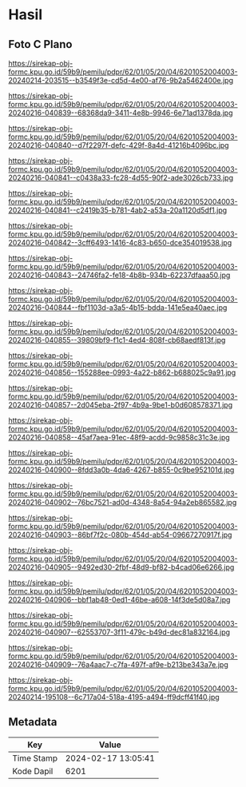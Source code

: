 # Hasil

## Foto C Plano

https://sirekap-obj-formc.kpu.go.id/59b9/pemilu/pdpr/62/01/05/20/04/6201052004003-20240214-203515--b3549f3e-cd5d-4e00-af76-9b2a5462400e.jpg

https://sirekap-obj-formc.kpu.go.id/59b9/pemilu/pdpr/62/01/05/20/04/6201052004003-20240216-040839--68368da9-3411-4e8b-9946-6e71ad1378da.jpg

https://sirekap-obj-formc.kpu.go.id/59b9/pemilu/pdpr/62/01/05/20/04/6201052004003-20240216-040840--d7f2297f-defc-429f-8a4d-41216b4096bc.jpg

https://sirekap-obj-formc.kpu.go.id/59b9/pemilu/pdpr/62/01/05/20/04/6201052004003-20240216-040841--c0438a33-fc28-4d55-90f2-ade3026cb733.jpg

https://sirekap-obj-formc.kpu.go.id/59b9/pemilu/pdpr/62/01/05/20/04/6201052004003-20240216-040841--c2419b35-b781-4ab2-a53a-20a1120d5df1.jpg

https://sirekap-obj-formc.kpu.go.id/59b9/pemilu/pdpr/62/01/05/20/04/6201052004003-20240216-040842--3cff6493-1416-4c83-b650-dce354019538.jpg

https://sirekap-obj-formc.kpu.go.id/59b9/pemilu/pdpr/62/01/05/20/04/6201052004003-20240216-040843--24746fa2-fe18-4b8b-934b-62237dfaaa50.jpg

https://sirekap-obj-formc.kpu.go.id/59b9/pemilu/pdpr/62/01/05/20/04/6201052004003-20240216-040844--fbf1103d-a3a5-4b15-bdda-141e5ea40aec.jpg

https://sirekap-obj-formc.kpu.go.id/59b9/pemilu/pdpr/62/01/05/20/04/6201052004003-20240216-040855--39809bf9-f1c1-4ed4-808f-cb68aedf813f.jpg

https://sirekap-obj-formc.kpu.go.id/59b9/pemilu/pdpr/62/01/05/20/04/6201052004003-20240216-040856--155288ee-0993-4a22-b862-b688025c9a91.jpg

https://sirekap-obj-formc.kpu.go.id/59b9/pemilu/pdpr/62/01/05/20/04/6201052004003-20240216-040857--2d045eba-2f97-4b9a-9be1-b0d608578371.jpg

https://sirekap-obj-formc.kpu.go.id/59b9/pemilu/pdpr/62/01/05/20/04/6201052004003-20240216-040858--45af7aea-91ec-48f9-acdd-9c9858c31c3e.jpg

https://sirekap-obj-formc.kpu.go.id/59b9/pemilu/pdpr/62/01/05/20/04/6201052004003-20240216-040900--8fdd3a0b-4da6-4267-b855-0c9be952101d.jpg

https://sirekap-obj-formc.kpu.go.id/59b9/pemilu/pdpr/62/01/05/20/04/6201052004003-20240216-040902--76bc7521-ad0d-4348-8a54-94a2eb865582.jpg

https://sirekap-obj-formc.kpu.go.id/59b9/pemilu/pdpr/62/01/05/20/04/6201052004003-20240216-040903--86bf7f2c-080b-454d-ab54-09667270917f.jpg

https://sirekap-obj-formc.kpu.go.id/59b9/pemilu/pdpr/62/01/05/20/04/6201052004003-20240216-040905--9492ed30-2fbf-48d9-bf82-b4cad06e6266.jpg

https://sirekap-obj-formc.kpu.go.id/59b9/pemilu/pdpr/62/01/05/20/04/6201052004003-20240216-040906--bbf1ab48-0ed1-46be-a608-14f3de5d08a7.jpg

https://sirekap-obj-formc.kpu.go.id/59b9/pemilu/pdpr/62/01/05/20/04/6201052004003-20240216-040907--62553707-3f11-479c-b49d-dec81a832164.jpg

https://sirekap-obj-formc.kpu.go.id/59b9/pemilu/pdpr/62/01/05/20/04/6201052004003-20240216-040909--76a4aac7-c7fa-497f-af9e-b213be343a7e.jpg

https://sirekap-obj-formc.kpu.go.id/59b9/pemilu/pdpr/62/01/05/20/04/6201052004003-20240214-195108--6c717a04-518a-4195-a494-ff9dcff41f40.jpg


## Metadata

| Key        | Value               |
| ---------- | ------------------- |
| Time Stamp | 2024-02-17 13:05:41 |
| Kode Dapil | 6201                |



